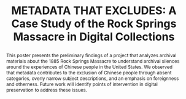---
abstract: This poster presents the preliminary findings of a project that analyzes
  archival materials about the 1885 Rock Springs Massacre to understand archival silences
  around the experiences of Chinese people in the United States. We observed that
  metadata contributes to the exclusion of Chinese people through absent categories,
  overly narrow subject descriptions, and an emphasis on foreignness and otherness.
  Future work will identify points of intervention in digital preservation to address
  these issues.
creators:
- Han, Yingying
- Han, Ruohua
- Wickett, Karen M.
date: null
document_url: https://www.ideals.illinois.edu/items/128273/bitstreams/428911/data.pdf
grand_parent: iPRES
institutions: []
keywords:
- metadata
- digital collections
- archival silence
landing_page_url: https://hdl.handle.net/2142/121069
language: eng
layout: publication
license: CC-BY 4.0 International
notes_url: null
parent: iPRES 2023
presentation_url: null
publication_type: paper
size: null
source_name: iPRES
title: 'METADATA THAT EXCLUDES: A Case Study of the Rock Springs Massacre in Digital
  Collections'
year: 2023
---